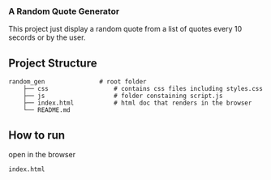 ### A Random Quote Generator
This project just display a random quote from a list of quotes every 10 secords or by the user. 

## Project Structure

    random_gen               # root folder 
        ├── css                  # contains css files including styles.css
        ├── js                   # folder constaining script.js
        ├── index.html           # html doc that renders in the browser
        └── README.md

## How to run
open in the browser
```sh
index.html
```


